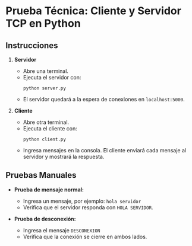# Prueba Técnica: Cliente y Servidor TCP en Python

## Instrucciones

1. **Servidor**
   - Abre una terminal.
   - Ejecuta el servidor con:
     ```
     python server.py
     ```
   - El servidor quedará a la espera de conexiones en `localhost:5000`.

2. **Cliente**
   - Abre otra terminal.
   - Ejecuta el cliente con:
     ```
     python client.py
     ```
   - Ingresa mensajes en la consola. El cliente enviará cada mensaje al servidor y mostrará la respuesta.

## Pruebas Manuales

- **Prueba de mensaje normal:**
  - Ingresa un mensaje, por ejemplo: `hola servidor`
  - Verifica que el servidor responda con `HOLA SERVIDOR`.

- **Prueba de desconexión:**
  - Ingresa el mensaje `DESCONEXION`
  - Verifica que la conexión se cierre en ambos lados.